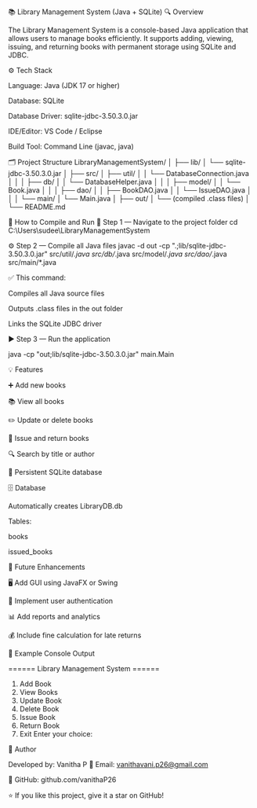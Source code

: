 📚 Library Management System (Java + SQLite)
🔍 Overview

The Library Management System is a console-based Java application that allows users to manage books efficiently.
It supports adding, viewing, issuing, and returning books with permanent storage using SQLite and JDBC.

⚙️ Tech Stack

Language: Java (JDK 17 or higher)

Database: SQLite

Database Driver: sqlite-jdbc-3.50.3.0.jar

IDE/Editor: VS Code / Eclipse

Build Tool: Command Line (javac, java)

🗂️ Project Structure
LibraryManagementSystem/
│
├── lib/
│   └── sqlite-jdbc-3.50.3.0.jar
│
├── src/
│   ├── util/
│   │   └── DatabaseConnection.java
│   │
│   ├── db/
│   │   └── DatabaseHelper.java
│   │
│   ├── model/
│   │   └── Book.java
│   │
│   ├── dao/
│   │   ├── BookDAO.java
│   │   └── IssueDAO.java
│   │
│   └── main/
│       └── Main.java
│
├── out/
│   └── (compiled .class files)
│
└── README.md

🚀 How to Compile and Run
🧩 Step 1 — Navigate to the project folder
cd C:\Users\sudee\LibraryManagementSystem

⚙️ Step 2 — Compile all Java files
javac -d out -cp ".;lib/sqlite-jdbc-3.50.3.0.jar" src/util/*.java src/db/*.java src/model/*.java src/dao/*.java src/main/*.java


✅ This command:

Compiles all Java source files

Outputs .class files in the out folder

Links the SQLite JDBC driver

▶️ Step 3 — Run the application

java -cp "out;lib/sqlite-jdbc-3.50.3.0.jar" main.Main

💡 Features

➕ Add new books

📚 View all books

✏️ Update or delete books

📖 Issue and return books

🔍 Search by title or author

🧠 Persistent SQLite database

🗄️ Database

Automatically creates LibraryDB.db

Tables:

books

issued_books

🧱 Future Enhancements

🖥️ Add GUI using JavaFX or Swing

🔐 Implement user authentication

📊 Add reports and analytics

💰 Include fine calculation for late returns

📸 Example Console Output

====== Library Management System ======
1. Add Book
2. View Books
3. Update Book
4. Delete Book
5. Issue Book
6. Return Book
7. Exit
Enter your choice:

👤 Author

Developed by: Vanitha P
📧 Email: vanithavani.p26@gmail.com

💼 GitHub: github.com/vanithaP26



⭐ If you like this project, give it a star on GitHub!